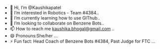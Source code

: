- 👋 Hi, I’m @Kaushikapatel
- 👀 I’m interested in Robotics - Team #4384..
- 🌱 I’m currently learning how to use GIThub..
- 💞️ I’m looking to collaborate on Benzene Bots..
- 📫 How to reach me kaushika.bhogal@gmail.com ..
- 😄 Pronouns:She/her ...
- ⚡ Fun fact: Head Coach of Benzene Bots #4384, Past Judge for FTC ...

<!---
Kaushikapatel/Kaushikapatel is a ✨ special ✨ repository because its `README.md` (this file) appears on your GitHub profile.
You can click the Preview link to take a look at your changes.
--->

